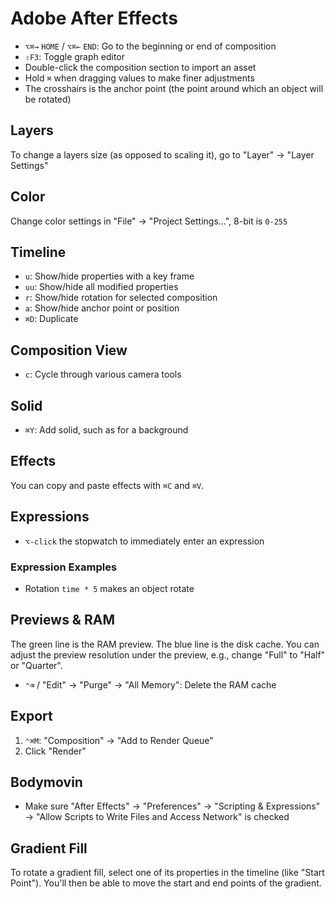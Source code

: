 # Adobe After Effects

- `⌥⌘→` `HOME` / `⌥⌘←` `END`: Go to the beginning or end of composition
- `⇧F3`: Toggle graph editor
- Double-click the composition section to import an asset
- Hold `⌘` when dragging values to make finer adjustments
- The crosshairs is the anchor point (the point around which an object will be rotated)

## Layers

To change a layers size (as opposed to scaling it), go to "Layer" -> "Layer Settings"

## Color

Change color settings in "File" -> "Project Settings...", 8-bit is `0-255`

## Timeline

- `u`: Show/hide properties with a key frame
- `uu`: Show/hide all modified properties
- `r`: Show/hide rotation for selected composition
- `a`: Show/hide anchor point or position
- `⌘D`: Duplicate

## Composition View

- `c`: Cycle through various camera tools

## Solid

- `⌘Y`: Add solid, such as for a background

## Effects

You can copy and paste effects with `⌘C` and `⌘V`.

## Expressions

- `⌥-click` the stopwatch to immediately enter an expression

### Expression Examples

- Rotation `time * 5` makes an object rotate

## Previews & RAM

The green line is the RAM preview. The blue line is the disk cache. You can adjust the preview resolution under the preview, e.g., change "Full" to "Half" or "Quarter".

- `⌃⌫` / "Edit" -> "Purge" -> "All Memory": Delete the RAM cache

## Export

1. `⌃⌘M`: "Composition" -> "Add to Render Queue"
2. Click "Render"

## Bodymovin

- Make sure "After Effects" -> "Preferences" -> "Scripting & Expressions" -> "Allow Scripts to Write Files and Access Network" is checked

## Gradient Fill

To rotate a gradient fill, select one of its properties in the timeline (like "Start Point"). You'll then be able to move the start and end points of the gradient.
